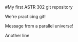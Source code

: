 #My first ASTR 302 git repository

We're practicing git!

Message from a parallel universe!

Another line
